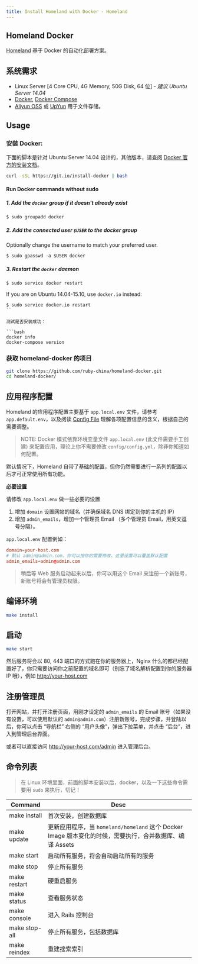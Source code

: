 ```yaml
---
title: Install Homeland with Docker - Homeland
---
```


## Homeland Docker

[Homeland](http://gethomeland.com) 基于 Docker 的自动化部署方案。

## 系统需求

- Linux Server [4 Core CPU, 4G Memory, 50G Disk, 64 位] - _建议 Ubuntu Server 14.04_
- [Docker](https://www.docker.com/), [Docker Compose](https://docs.docker.com/compose/)
- [Aliyun OSS](https://www.aliyun.com/product/oss) 或 [UpYun](https://www.upyun.com) 用于文件存储。

## Usage

### 安装 Docker:

下面的脚本是针对 Ubuntu Server 14.04 设计的，其他版本，请查阅 [Docker 官方的安装文档](https://docker.github.io/engine/installation/linux/)。

```bash
curl -sSL https://git.io/install-docker | bash
```

#### Run Docker commands without sudo

##### 1. Add the `docker` group if it doesn't already exist

```console
$ sudo groupadd docker
```

##### 2. Add the connected user `$USER` to the docker group

Optionally change the username to match your preferred user.

```console
$ sudo gpasswd -a $USER docker
```

##### 3. Restart the `docker` daemon

```console
$ sudo service docker restart
```

If you are on Ubuntu 14.04-15.10, use `docker.io` instead:

````console
$ sudo service docker.io restart
``

测试是否安装成功：

```bash
docker info
docker-compose version
````

### 获取 homeland-docker 的项目

```bash
git clone https://github.com/ruby-china/homeland-docker.git
cd homeland-docker/
```

## 应用程序配置

Homeland 的应用程序配置主要基于 `app.local.env` 文件，请参考 `app.default.env`，以及阅读 [Config File](/docs/configuration/config-file/) 理解各项配置信息的含义，根据自己的需要调整。

> NOTE: Docker 模式依靠环境变量文件 `app.local.env` (此文件需要手工创建) 来配置应用，理论上你不需要修改 `config/config.yml`，除非你知道如何配置。

默认情况下，Homeland 自带了基础的配置，但你仍然需要进行一系列的配置以后才可正常使用所有功能。

**必要设置**

请修改 `app.local.env` 做一些必要的设置

1. 增加 `domain` 设置网站的域名（并确保域名 DNS 绑定到你的主机的 IP）
1. 增加 `admin_emails`，增加一个管理员 Email （多个管理员 Email，用英文逗号分隔）。

`app.local.env` 配置例如：

```conf
domain=your-host.com
# 默认 admin@admin.com，你可以按你的需要修改，这里设置可以覆盖默认配置
admin_emails=admin@admin.com
```

> 稍后等 Web 服务启动起来以后，你可以用这个 Email 来注册一个新账号，新账号将会有管理员权限。

## 编译环境

```bash
make install
```

## 启动

```bash
make start
```

然后服务将会以 80, 443 端口的方式跑在你的服务器上，Nginx 什么的都已经配置好了，你只需要访问你之前配置的域名即可（别忘了域名解析配置到你的服务器 IP 哦），例如 http://your-host.com

## 注册管理员

打开网站，并打开注册页面，用刚才设定的 `admin_emails` 的 Email 账号（如果没有设置，可以使用默认的 `admin@admin.com`）注册新账号，完成步骤，并登陆以后，你可以点击 “导航栏” 右侧的 “用户头像”，弹出下拉菜单，并点击 “后台”，进入到管理后台界面。

或者可以直接访问 http://your-host.com/admin 进入管理后台。

## 命令列表

> 在 Linux 环境里面，前面的脚本安装以后，docker，以及一下这些命令需要用 `sudo` 来执行，切记！

| Command       | Desc                                                                                                     |
| ------------- | -------------------------------------------------------------------------------------------------------- |
| make install  | 首次安装，创建数据库                                                                                     |
| make update   | 更新应用程序，当 `homeland/homeland` 这个 Docker Image 版本变化的时候，需要执行，合并数据库、编译 Assets |
| make start    | 启动所有服务，将会自动启动所有的服务                                                                     |
| make stop     | 停止所有服务                                                                                             |
| make restart  | 硬重启服务                                                                                               |
| make status   | 查看服务状态                                                                                             |
| make console  | 进入 Rails 控制台                                                                                        |
| make stop-all | 停止所有服务，包括数据库                                                                                 |
| make reindex  | 重建搜索索引                                                                                             |
